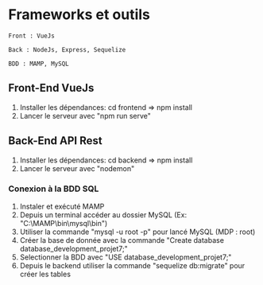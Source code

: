 # Frameworks et outils

    Front : VueJs

    Back : NodeJs, Express, Sequelize

    BDD : MAMP, MySQL
## Front-End VueJs

1. Installer les dépendances: cd frontend => npm install
2. Lancer le serveur avec "npm run serve"

## Back-End API Rest

1. Installer les dépendances: cd backend => npm install
2. Lancer le serveur avec "nodemon"

### Conexion à la BDD SQL
1. Instaler et exécuté MAMP
2. Depuis un terminal accéder au dossier MySQL (Ex: "C:\MAMP\bin\mysql\bin")
3. Utiliser la commande "mysql -u root -p" pour lancé MySQL (MDP : root)
4. Créer la base de donnée avec la commande "Create database database_development_projet7;"
5. Selectionner la BDD avec "USE database_development_projet7;"
6. Depuis le backend utiliser la commande "sequelize db:migrate" pour créer les tables

